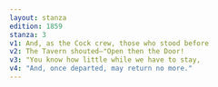 ```yaml
---
layout: stanza
edition: 1859
stanza: 3
v1: And, as the Cock crew, those who stood before
v2: The Tavern shouted—"Open then the Door!
v3: ⁠"You know how little while we have to stay,
v4: "And, once departed, may return no more."
---
```

